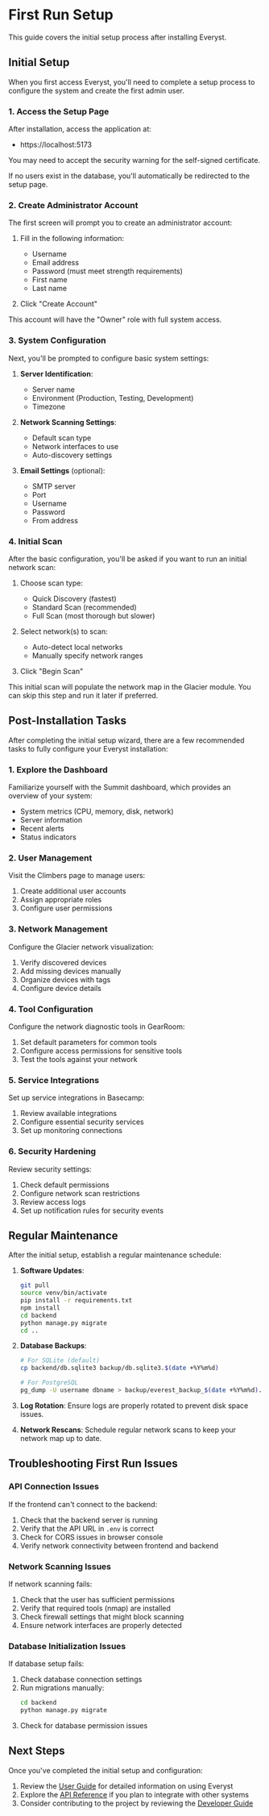 # First Run Setup

This guide covers the initial setup process after installing Everyst.

## Initial Setup

When you first access Everyst, you'll need to complete a setup process to configure the system and create the first admin user.

### 1. Access the Setup Page

After installation, access the application at:

- https://localhost:5173 

You may need to accept the security warning for the self-signed certificate.

If no users exist in the database, you'll automatically be redirected to the setup page.

### 2. Create Administrator Account

The first screen will prompt you to create an administrator account:

1. Fill in the following information:
   - Username
   - Email address
   - Password (must meet strength requirements)
   - First name
   - Last name

2. Click "Create Account"

This account will have the "Owner" role with full system access.

### 3. System Configuration

Next, you'll be prompted to configure basic system settings:

1. **Server Identification**:
   - Server name
   - Environment (Production, Testing, Development)
   - Timezone

2. **Network Scanning Settings**:
   - Default scan type
   - Network interfaces to use
   - Auto-discovery settings

3. **Email Settings** (optional):
   - SMTP server
   - Port
   - Username
   - Password
   - From address

### 4. Initial Scan

After the basic configuration, you'll be asked if you want to run an initial network scan:

1. Choose scan type:
   - Quick Discovery (fastest)
   - Standard Scan (recommended)
   - Full Scan (most thorough but slower)

2. Select network(s) to scan:
   - Auto-detect local networks
   - Manually specify network ranges

3. Click "Begin Scan"

This initial scan will populate the network map in the Glacier module. You can skip this step and run it later if preferred.

## Post-Installation Tasks

After completing the initial setup wizard, there are a few recommended tasks to fully configure your Everyst installation:

### 1. Explore the Dashboard

Familiarize yourself with the Summit dashboard, which provides an overview of your system:

- System metrics (CPU, memory, disk, network)
- Server information
- Recent alerts
- Status indicators

### 2. User Management

Visit the Climbers page to manage users:

1. Create additional user accounts
2. Assign appropriate roles
3. Configure user permissions

### 3. Network Management

Configure the Glacier network visualization:

1. Verify discovered devices
2. Add missing devices manually
3. Organize devices with tags
4. Configure device details

### 4. Tool Configuration

Configure the network diagnostic tools in GearRoom:

1. Set default parameters for common tools
2. Configure access permissions for sensitive tools
3. Test the tools against your network

### 5. Service Integrations

Set up service integrations in Basecamp:

1. Review available integrations
2. Configure essential security services
3. Set up monitoring connections

### 6. Security Hardening

Review security settings:

1. Check default permissions
2. Configure network scan restrictions
3. Review access logs
4. Set up notification rules for security events

## Regular Maintenance

After the initial setup, establish a regular maintenance schedule:

1. **Software Updates**:
   ```bash
   git pull
   source venv/bin/activate
   pip install -r requirements.txt
   npm install
   cd backend
   python manage.py migrate
   cd ..
   ```

2. **Database Backups**:
   ```bash
   # For SQLite (default)
   cp backend/db.sqlite3 backup/db.sqlite3.$(date +%Y%m%d)
   
   # For PostgreSQL
   pg_dump -U username dbname > backup/everest_backup_$(date +%Y%m%d).sql
   ```

3. **Log Rotation**:
   Ensure logs are properly rotated to prevent disk space issues.

4. **Network Rescans**:
   Schedule regular network scans to keep your network map up to date.

## Troubleshooting First Run Issues

### API Connection Issues

If the frontend can't connect to the backend:

1. Check that the backend server is running
2. Verify that the API URL in `.env` is correct
3. Check for CORS issues in browser console
4. Verify network connectivity between frontend and backend

### Network Scanning Issues

If network scanning fails:

1. Check that the user has sufficient permissions
2. Verify that required tools (nmap) are installed
3. Check firewall settings that might block scanning
4. Ensure network interfaces are properly detected

### Database Initialization Issues

If database setup fails:

1. Check database connection settings
2. Run migrations manually:
   ```bash
   cd backend
   python manage.py migrate
   ```
3. Check for database permission issues

## Next Steps

Once you've completed the initial setup and configuration:

1. Review the [User Guide](../user-guide/README.md) for detailed information on using Everyst
2. Explore the [API Reference](../api/README.md) if you plan to integrate with other systems
3. Consider contributing to the project by reviewing the [Developer Guide](../developer/README.md)
